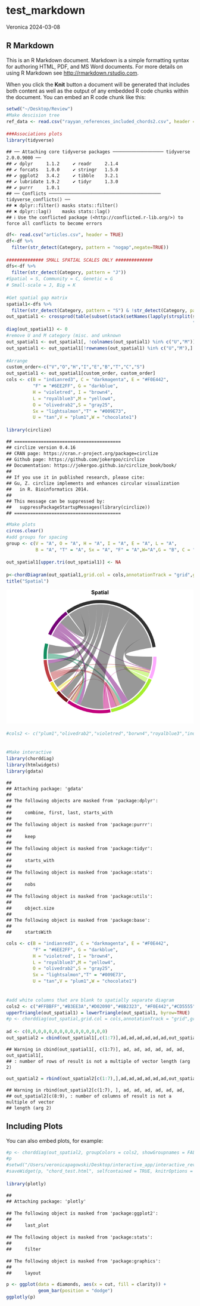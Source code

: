 test_markdown
================
Veronica
2024-03-08

## R Markdown

This is an R Markdown document. Markdown is a simple formatting syntax
for authoring HTML, PDF, and MS Word documents. For more details on
using R Markdown see <http://rmarkdown.rstudio.com>.

When you click the **Knit** button a document will be generated that
includes both content as well as the output of any embedded R code
chunks within the document. You can embed an R code chunk like this:

``` r
setwd("~/Desktop/Review")
#Make descision tree
ref_data <- read.csv("rayyan_references_included_chords2.csv", header = TRUE)

###Associations plots
library(tidyverse)
```

    ## ── Attaching core tidyverse packages ─────────────────── tidyverse 2.0.0.9000 ──
    ## ✔ dplyr     1.1.2     ✔ readr     2.1.4
    ## ✔ forcats   1.0.0     ✔ stringr   1.5.0
    ## ✔ ggplot2   3.4.2     ✔ tibble    3.2.1
    ## ✔ lubridate 1.9.2     ✔ tidyr     1.3.0
    ## ✔ purrr     1.0.1     
    ## ── Conflicts ────────────────────────────────────────── tidyverse_conflicts() ──
    ## ✖ dplyr::filter() masks stats::filter()
    ## ✖ dplyr::lag()    masks stats::lag()
    ## ℹ Use the conflicted package (<http://conflicted.r-lib.org/>) to force all conflicts to become errors

``` r
df<- read.csv("articles.csv", header = TRUE)
df<-df %>% 
  filter(str_detect(Category, pattern = "nogap",negate=TRUE))

############## SMALL SPATIAL SCALES ONLY ##############
dfs<-df %>% 
  filter(str_detect(Category, pattern = "J"))
#Spatial = S, Community = C, Genetic = G
# Small-scale = J, Big = K

#Get spatial gap matrix
spatial1<-dfs %>% 
  filter(str_detect(Category, pattern = "S") & !str_detect(Category, pattern = "G"))
out_spatial1 <- crossprod(table(subset(stack(setNames(lapply(strsplit(spatial1$Category, 
                                                                      "[][]|,\\s*"), trimws), spatial1$Id))[2:1], nzchar(values))))
diag(out_spatial1) <- 0
#remove U and M category (misc. and unknown
out_spatial1 <- out_spatial1[, !colnames(out_spatial1) %in% c("U","M")] 
out_spatial1 <- out_spatial1[!rownames(out_spatial1) %in% c("U","M"),]

#Arrange 
custom_order<-c("V","O","H","I","E","B","T","C","S")
out_spatial1 <- out_spatial1[custom_order, custom_order]
cols <- c(B = "indianred3", C = "darkmagenta", E = "#F0E442",
          "F" = "#6EE2FF", G = "darkblue",
          H = "violetred", I = "brown4",
          L = "royalblue3",M = "yellow4",
          O = "olivedrab2",S = "gray25",
          Sx = "lightsalmon","T" = "#009E73",
          U = "tan",V = "plum1",W = "chocolate1")

library(circlize)
```

    ## ========================================
    ## circlize version 0.4.16
    ## CRAN page: https://cran.r-project.org/package=circlize
    ## Github page: https://github.com/jokergoo/circlize
    ## Documentation: https://jokergoo.github.io/circlize_book/book/
    ## 
    ## If you use it in published research, please cite:
    ## Gu, Z. circlize implements and enhances circular visualization
    ##   in R. Bioinformatics 2014.
    ## 
    ## This message can be suppressed by:
    ##   suppressPackageStartupMessages(library(circlize))
    ## ========================================

``` r
#Make plots
circos.clear()
#add groups for spacing
group <- c(V = "A", O = "A", H = "A", I = "A", E = "A", L = "A",
           B = "A", "T" = "A", Sx = "A", "F" = "A",W="A",G = "B", C = "B",S = "B")

out_spatial1[upper.tri(out_spatial1)] <- NA

p<-chordDiagram(out_spatial1,grid.col = cols,annotationTrack = "grid",group=group, big.gap = 10) 
title("Spatial")
```

![](test_markdown_files/figure-gfm/unnamed-chunk-1-1.png)<!-- -->

``` r
#cols2 <- c("plum1","olivedrab2","violetred","borwn4","royalblue3","indianred3","#009E73","lightsalmon","#6EE2FF","chocolate1","gray25","darkblue","darkmagenta","green")


#Make interactive
library(chorddiag)
library(htmlwidgets)
library(gdata)
```

    ## 
    ## Attaching package: 'gdata'
    ## 
    ## The following objects are masked from 'package:dplyr':
    ## 
    ##     combine, first, last, starts_with
    ## 
    ## The following object is masked from 'package:purrr':
    ## 
    ##     keep
    ## 
    ## The following object is masked from 'package:tidyr':
    ## 
    ##     starts_with
    ## 
    ## The following object is masked from 'package:stats':
    ## 
    ##     nobs
    ## 
    ## The following object is masked from 'package:utils':
    ## 
    ##     object.size
    ## 
    ## The following object is masked from 'package:base':
    ## 
    ##     startsWith

``` r
cols <- c(B = "indianred3", C = "darkmagenta", E = "#F0E442",
          "F" = "#6EE2FF", G = "darkblue",
          H = "violetred", I = "brown4",
          L = "royalblue3",M = "yellow4",
          O = "olivedrab2",S = "gray25",
          Sx = "lightsalmon","T" = "#009E73",
          U = "tan",V = "plum1",W = "chocolate1")


#add white columns that are blank to spatially separate diagram
cols2 <- c("#FFBBFF","#B3EE3A","#D02090","#8B2323", "#F0E442","#CD5555", "#009E73","white","white","white","white","white","white","#8B008B","#404040","white","white","white","white","white","white")
upperTriangle(out_spatial1) = lowerTriangle(out_spatial1, byrow=TRUE)
#p <- chorddiag(out_spatial,grid.col = cols,annotationTrack = "grid",group=group, big.gap = 10)

ad <- c(0,0,0,0,0,0,0,0,0,0,0,0,0,0,0)
out_spatial2 = cbind(out_spatial1[,c(1:7)],ad,ad,ad,ad,ad,ad,out_spatial1[,c(8:9)],ad,ad,ad,ad,ad,ad)
```

    ## Warning in cbind(out_spatial1[, c(1:7)], ad, ad, ad, ad, ad, ad, out_spatial1[,
    ## : number of rows of result is not a multiple of vector length (arg 2)

``` r
out_spatial2 = rbind(out_spatial2[c(1:7),],ad,ad,ad,ad,ad,ad,out_spatial2[c(8:9),],ad,ad,ad,ad,ad,ad)
```

    ## Warning in rbind(out_spatial2[c(1:7), ], ad, ad, ad, ad, ad, ad,
    ## out_spatial2[c(8:9), : number of columns of result is not a multiple of vector
    ## length (arg 2)

## Including Plots

You can also embed plots, for example:

``` r
#p <- chorddiag(out_spatial2, groupColors = cols2, showGroupnames = FALSE,groupPadding = 2,showTooltips = #FALSE,tickInterval=10,ticklabelFontsize=0)
#p
#setwd("/Users/veronicapagowski/Desktop/interactive_app/interactive_review")
#saveWidget(p, "chord_test.html", selfcontained = TRUE, knitrOptions = list())

library(plotly)
```

    ## 
    ## Attaching package: 'plotly'

    ## The following object is masked from 'package:ggplot2':
    ## 
    ##     last_plot

    ## The following object is masked from 'package:stats':
    ## 
    ##     filter

    ## The following object is masked from 'package:graphics':
    ## 
    ##     layout

``` r
p <- ggplot(data = diamonds, aes(x = cut, fill = clarity)) +
            geom_bar(position = "dodge")
ggplotly(p)
```

<div class="plotly html-widget html-fill-item-overflow-hidden html-fill-item" id="htmlwidget-511426b0697a1074142b" style="width:672px;height:480px;"></div>
<script type="application/json" data-for="htmlwidget-511426b0697a1074142b">{"x":{"data":[{"orientation":"v","width":[0.1125,0.1125,0.1125,0.1125,0.112500000000001],"base":[0,0,0,0,0],"x":[0.60625,1.60625,2.60625,3.60625,4.60625],"y":[210,96,84,205,146],"text":["count:  210<br />cut: Fair<br />clarity: I1","count:   96<br />cut: Good<br />clarity: I1","count:   84<br />cut: Very Good<br />clarity: I1","count:  205<br />cut: Premium<br />clarity: I1","count:  146<br />cut: Ideal<br />clarity: I1"],"type":"bar","textposition":"none","marker":{"autocolorscale":false,"color":"rgba(68,1,84,1)","line":{"width":1.88976377952756,"color":"transparent"}},"name":"I1","legendgroup":"I1","showlegend":true,"xaxis":"x","yaxis":"y","hoverinfo":"text","frame":null},{"orientation":"v","width":[0.1125,0.1125,0.1125,0.1125,0.112500000000001],"base":[0,0,0,0,0],"x":[0.71875,1.71875,2.71875,3.71875,4.71875],"y":[466,1081,2100,2949,2598],"text":["count:  466<br />cut: Fair<br />clarity: SI2","count: 1081<br />cut: Good<br />clarity: SI2","count: 2100<br />cut: Very Good<br />clarity: SI2","count: 2949<br />cut: Premium<br />clarity: SI2","count: 2598<br />cut: Ideal<br />clarity: SI2"],"type":"bar","textposition":"none","marker":{"autocolorscale":false,"color":"rgba(70,51,126,1)","line":{"width":1.88976377952756,"color":"transparent"}},"name":"SI2","legendgroup":"SI2","showlegend":true,"xaxis":"x","yaxis":"y","hoverinfo":"text","frame":null},{"orientation":"v","width":[0.1125,0.1125,0.1125,0.1125,0.112500000000001],"base":[0,0,0,0,0],"x":[0.83125,1.83125,2.83125,3.83125,4.83125],"y":[408,1560,3240,3575,4282],"text":["count:  408<br />cut: Fair<br />clarity: SI1","count: 1560<br />cut: Good<br />clarity: SI1","count: 3240<br />cut: Very Good<br />clarity: SI1","count: 3575<br />cut: Premium<br />clarity: SI1","count: 4282<br />cut: Ideal<br />clarity: SI1"],"type":"bar","textposition":"none","marker":{"autocolorscale":false,"color":"rgba(54,92,141,1)","line":{"width":1.88976377952756,"color":"transparent"}},"name":"SI1","legendgroup":"SI1","showlegend":true,"xaxis":"x","yaxis":"y","hoverinfo":"text","frame":null},{"orientation":"v","width":[0.1125,0.1125,0.1125,0.1125,0.112500000000001],"base":[0,0,0,0,0],"x":[0.94375,1.94375,2.94375,3.94375,4.94375],"y":[261,978,2591,3357,5071],"text":["count:  261<br />cut: Fair<br />clarity: VS2","count:  978<br />cut: Good<br />clarity: VS2","count: 2591<br />cut: Very Good<br />clarity: VS2","count: 3357<br />cut: Premium<br />clarity: VS2","count: 5071<br />cut: Ideal<br />clarity: VS2"],"type":"bar","textposition":"none","marker":{"autocolorscale":false,"color":"rgba(39,127,142,1)","line":{"width":1.88976377952756,"color":"transparent"}},"name":"VS2","legendgroup":"VS2","showlegend":true,"xaxis":"x","yaxis":"y","hoverinfo":"text","frame":null},{"orientation":"v","width":[0.1125,0.1125,0.1125,0.112500000000001,0.112500000000001],"base":[0,0,0,0,0],"x":[1.05625,2.05625,3.05625,4.05625,5.05625],"y":[170,648,1775,1989,3589],"text":["count:  170<br />cut: Fair<br />clarity: VS1","count:  648<br />cut: Good<br />clarity: VS1","count: 1775<br />cut: Very Good<br />clarity: VS1","count: 1989<br />cut: Premium<br />clarity: VS1","count: 3589<br />cut: Ideal<br />clarity: VS1"],"type":"bar","textposition":"none","marker":{"autocolorscale":false,"color":"rgba(31,161,135,1)","line":{"width":1.88976377952756,"color":"transparent"}},"name":"VS1","legendgroup":"VS1","showlegend":true,"xaxis":"x","yaxis":"y","hoverinfo":"text","frame":null},{"orientation":"v","width":[0.1125,0.1125,0.1125,0.112500000000001,0.112500000000001],"base":[0,0,0,0,0],"x":[1.16875,2.16875,3.16875,4.16875,5.16875],"y":[69,286,1235,870,2606],"text":["count:   69<br />cut: Fair<br />clarity: VVS2","count:  286<br />cut: Good<br />clarity: VVS2","count: 1235<br />cut: Very Good<br />clarity: VVS2","count:  870<br />cut: Premium<br />clarity: VVS2","count: 2606<br />cut: Ideal<br />clarity: VVS2"],"type":"bar","textposition":"none","marker":{"autocolorscale":false,"color":"rgba(74,193,109,1)","line":{"width":1.88976377952756,"color":"transparent"}},"name":"VVS2","legendgroup":"VVS2","showlegend":true,"xaxis":"x","yaxis":"y","hoverinfo":"text","frame":null},{"orientation":"v","width":[0.1125,0.1125,0.1125,0.112500000000001,0.112500000000001],"base":[0,0,0,0,0],"x":[1.28125,2.28125,3.28125,4.28125,5.28125],"y":[17,186,789,616,2047],"text":["count:   17<br />cut: Fair<br />clarity: VVS1","count:  186<br />cut: Good<br />clarity: VVS1","count:  789<br />cut: Very Good<br />clarity: VVS1","count:  616<br />cut: Premium<br />clarity: VVS1","count: 2047<br />cut: Ideal<br />clarity: VVS1"],"type":"bar","textposition":"none","marker":{"autocolorscale":false,"color":"rgba(159,218,58,1)","line":{"width":1.88976377952756,"color":"transparent"}},"name":"VVS1","legendgroup":"VVS1","showlegend":true,"xaxis":"x","yaxis":"y","hoverinfo":"text","frame":null},{"orientation":"v","width":[0.1125,0.1125,0.1125,0.112500000000001,0.112500000000001],"base":[0,0,0,0,0],"x":[1.39375,2.39375,3.39375,4.39375,5.39375],"y":[9,71,268,230,1212],"text":["count:    9<br />cut: Fair<br />clarity: IF","count:   71<br />cut: Good<br />clarity: IF","count:  268<br />cut: Very Good<br />clarity: IF","count:  230<br />cut: Premium<br />clarity: IF","count: 1212<br />cut: Ideal<br />clarity: IF"],"type":"bar","textposition":"none","marker":{"autocolorscale":false,"color":"rgba(253,231,37,1)","line":{"width":1.88976377952756,"color":"transparent"}},"name":"IF","legendgroup":"IF","showlegend":true,"xaxis":"x","yaxis":"y","hoverinfo":"text","frame":null}],"layout":{"margin":{"t":26.2283105022831,"r":7.30593607305936,"b":40.1826484018265,"l":48.9497716894977},"plot_bgcolor":"rgba(235,235,235,1)","paper_bgcolor":"rgba(255,255,255,1)","font":{"color":"rgba(0,0,0,1)","family":"","size":14.6118721461187},"xaxis":{"domain":[0,1],"automargin":true,"type":"linear","autorange":false,"range":[0.4,5.6],"tickmode":"array","ticktext":["Fair","Good","Very Good","Premium","Ideal"],"tickvals":[1,2,3,4,5],"categoryorder":"array","categoryarray":["Fair","Good","Very Good","Premium","Ideal"],"nticks":null,"ticks":"outside","tickcolor":"rgba(51,51,51,1)","ticklen":3.65296803652968,"tickwidth":0.66417600664176,"showticklabels":true,"tickfont":{"color":"rgba(77,77,77,1)","family":"","size":11.689497716895},"tickangle":-0,"showline":false,"linecolor":null,"linewidth":0,"showgrid":true,"gridcolor":"rgba(255,255,255,1)","gridwidth":0.66417600664176,"zeroline":false,"anchor":"y","title":{"text":"cut","font":{"color":"rgba(0,0,0,1)","family":"","size":14.6118721461187}},"hoverformat":".2f"},"yaxis":{"domain":[0,1],"automargin":true,"type":"linear","autorange":false,"range":[-253.55,5324.55],"tickmode":"array","ticktext":["0","1000","2000","3000","4000","5000"],"tickvals":[0,1000,2000,3000,4000,5000],"categoryorder":"array","categoryarray":["0","1000","2000","3000","4000","5000"],"nticks":null,"ticks":"outside","tickcolor":"rgba(51,51,51,1)","ticklen":3.65296803652968,"tickwidth":0.66417600664176,"showticklabels":true,"tickfont":{"color":"rgba(77,77,77,1)","family":"","size":11.689497716895},"tickangle":-0,"showline":false,"linecolor":null,"linewidth":0,"showgrid":true,"gridcolor":"rgba(255,255,255,1)","gridwidth":0.66417600664176,"zeroline":false,"anchor":"x","title":{"text":"count","font":{"color":"rgba(0,0,0,1)","family":"","size":14.6118721461187}},"hoverformat":".2f"},"shapes":[{"type":"rect","fillcolor":null,"line":{"color":null,"width":0,"linetype":[]},"yref":"paper","xref":"paper","x0":0,"x1":1,"y0":0,"y1":1}],"showlegend":true,"legend":{"bgcolor":"rgba(255,255,255,1)","bordercolor":"transparent","borderwidth":1.88976377952756,"font":{"color":"rgba(0,0,0,1)","family":"","size":11.689497716895},"title":{"text":"clarity","font":{"color":"rgba(0,0,0,1)","family":"","size":14.6118721461187}}},"hovermode":"closest","barmode":"relative"},"config":{"doubleClick":"reset","modeBarButtonsToAdd":["hoverclosest","hovercompare"],"showSendToCloud":false},"source":"A","attrs":{"286479c122a9":{"x":{},"fill":{},"type":"bar"}},"cur_data":"286479c122a9","visdat":{"286479c122a9":["function (y) ","x"]},"highlight":{"on":"plotly_click","persistent":false,"dynamic":false,"selectize":false,"opacityDim":0.2,"selected":{"opacity":1},"debounce":0},"shinyEvents":["plotly_hover","plotly_click","plotly_selected","plotly_relayout","plotly_brushed","plotly_brushing","plotly_clickannotation","plotly_doubleclick","plotly_deselect","plotly_afterplot","plotly_sunburstclick"],"base_url":"https://plot.ly"},"evals":[],"jsHooks":[]}</script>

Note that the `echo = FALSE` parameter was added to the code chunk to
prevent printing of the R code that generated the plot.
